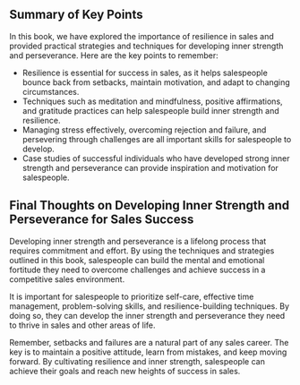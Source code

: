 
Summary of Key Points
---------------------

In this book, we have explored the importance of resilience in sales and provided practical strategies and techniques for developing inner strength and perseverance. Here are the key points to remember:

* Resilience is essential for success in sales, as it helps salespeople bounce back from setbacks, maintain motivation, and adapt to changing circumstances.
* Techniques such as meditation and mindfulness, positive affirmations, and gratitude practices can help salespeople build inner strength and resilience.
* Managing stress effectively, overcoming rejection and failure, and persevering through challenges are all important skills for salespeople to develop.
* Case studies of successful individuals who have developed strong inner strength and perseverance can provide inspiration and motivation for salespeople.

Final Thoughts on Developing Inner Strength and Perseverance for Sales Success
------------------------------------------------------------------------------

Developing inner strength and perseverance is a lifelong process that requires commitment and effort. By using the techniques and strategies outlined in this book, salespeople can build the mental and emotional fortitude they need to overcome challenges and achieve success in a competitive sales environment.

It is important for salespeople to prioritize self-care, effective time management, problem-solving skills, and resilience-building techniques. By doing so, they can develop the inner strength and perseverance they need to thrive in sales and other areas of life.

Remember, setbacks and failures are a natural part of any sales career. The key is to maintain a positive attitude, learn from mistakes, and keep moving forward. By cultivating resilience and inner strength, salespeople can achieve their goals and reach new heights of success in sales.

